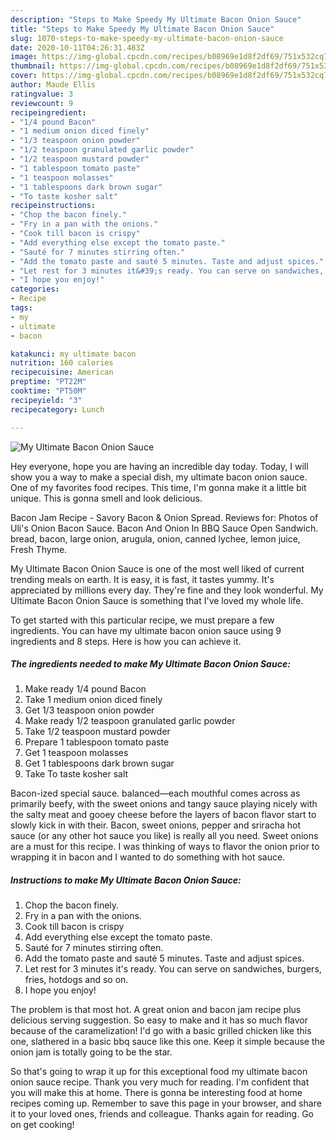 ```yaml
---
description: "Steps to Make Speedy My Ultimate Bacon Onion Sauce"
title: "Steps to Make Speedy My Ultimate Bacon Onion Sauce"
slug: 1070-steps-to-make-speedy-my-ultimate-bacon-onion-sauce
date: 2020-10-11T04:26:31.483Z
image: https://img-global.cpcdn.com/recipes/b08969e1d8f2df69/751x532cq70/my-ultimate-bacon-onion-sauce-recipe-main-photo.jpg
thumbnail: https://img-global.cpcdn.com/recipes/b08969e1d8f2df69/751x532cq70/my-ultimate-bacon-onion-sauce-recipe-main-photo.jpg
cover: https://img-global.cpcdn.com/recipes/b08969e1d8f2df69/751x532cq70/my-ultimate-bacon-onion-sauce-recipe-main-photo.jpg
author: Maude Ellis
ratingvalue: 3
reviewcount: 9
recipeingredient:
- "1/4 pound Bacon"
- "1 medium onion diced finely"
- "1/3 teaspoon onion powder"
- "1/2 teaspoon granulated garlic powder"
- "1/2 teaspoon mustard powder"
- "1 tablespoon tomato paste"
- "1 teaspoon molasses"
- "1 tablespoons dark brown sugar"
- "To taste kosher salt"
recipeinstructions:
- "Chop the bacon finely."
- "Fry in a pan with the onions."
- "Cook till bacon is crispy"
- "Add everything else except the tomato paste."
- "Sauté for 7 minutes stirring often."
- "Add the tomato paste and sauté 5 minutes. Taste and adjust spices."
- "Let rest for 3 minutes it&#39;s ready. You can serve on sandwiches, burgers, fries, hotdogs and so on."
- "I hope you enjoy!"
categories:
- Recipe
tags:
- my
- ultimate
- bacon

katakunci: my ultimate bacon 
nutrition: 160 calories
recipecuisine: American
preptime: "PT22M"
cooktime: "PT50M"
recipeyield: "3"
recipecategory: Lunch

---
```



![My Ultimate Bacon Onion Sauce](https://img-global.cpcdn.com/recipes/b08969e1d8f2df69/751x532cq70/my-ultimate-bacon-onion-sauce-recipe-main-photo.jpg)

Hey everyone, hope you are having an incredible day today. Today, I will show you a way to make a special dish, my ultimate bacon onion sauce. One of my favorites food recipes. This time, I'm gonna make it a little bit unique. This is gonna smell and look delicious.

Bacon Jam Recipe - Savory Bacon &amp; Onion Spread. Reviews for: Photos of Uli&#39;s Onion Bacon Sauce. Bacon And Onion In BBQ Sauce Open Sandwich. bread, bacon, large onion, arugula, onion, canned lychee, lemon juice, Fresh Thyme.

My Ultimate Bacon Onion Sauce is one of the most well liked of current trending meals on earth. It is easy, it is fast, it tastes yummy. It's appreciated by millions every day. They're fine and they look wonderful. My Ultimate Bacon Onion Sauce is something that I've loved my whole life.


To get started with this particular recipe, we must prepare a few ingredients. You can have my ultimate bacon onion sauce using 9 ingredients and 8 steps. Here is how you can achieve it.

<!--inarticleads1-->

##### The ingredients needed to make My Ultimate Bacon Onion Sauce:

1. Make ready 1/4 pound Bacon
1. Take 1 medium onion diced finely
1. Get 1/3 teaspoon onion powder
1. Make ready 1/2 teaspoon granulated garlic powder
1. Take 1/2 teaspoon mustard powder
1. Prepare 1 tablespoon tomato paste
1. Get 1 teaspoon molasses
1. Get 1 tablespoons dark brown sugar
1. Take To taste kosher salt


Bacon-ized special sauce. balanced—each mouthful comes across as primarily beefy, with the sweet onions and tangy sauce playing nicely with the salty meat and gooey cheese before the layers of bacon flavor start to slowly kick in with their. Bacon, sweet onions, pepper and sriracha hot sauce (or any other hot sauce you like) is really all you need. Sweet onions are a must for this recipe. I was thinking of ways to flavor the onion prior to wrapping it in bacon and I wanted to do something with hot sauce. 

<!--inarticleads2-->

##### Instructions to make My Ultimate Bacon Onion Sauce:

1. Chop the bacon finely.
1. Fry in a pan with the onions.
1. Cook till bacon is crispy
1. Add everything else except the tomato paste.
1. Sauté for 7 minutes stirring often.
1. Add the tomato paste and sauté 5 minutes. Taste and adjust spices.
1. Let rest for 3 minutes it&#39;s ready. You can serve on sandwiches, burgers, fries, hotdogs and so on.
1. I hope you enjoy!


The problem is that most hot. A great onion and bacon jam recipe plus delicious serving suggestion. So easy to make and it has so much flavor because of the caramelization! I&#39;d go with a basic grilled chicken like this one, slathered in a basic bbq sauce like this one. Keep it simple because the onion jam is totally going to be the star. 

So that's going to wrap it up for this exceptional food my ultimate bacon onion sauce recipe. Thank you very much for reading. I'm confident that you will make this at home. There is gonna be interesting food at home recipes coming up. Remember to save this page in your browser, and share it to your loved ones, friends and colleague. Thanks again for reading. Go on get cooking!

